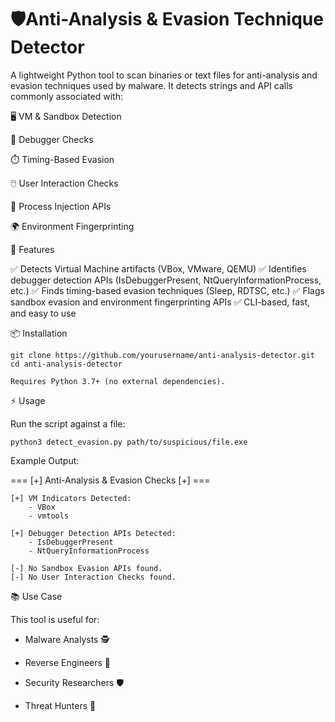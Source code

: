 # 🛡️Anti-Analysis & Evasion Technique Detector

A lightweight Python tool to scan binaries or text files for anti-analysis and evasion techniques used by malware.
It detects strings and API calls commonly associated with:

🖥️ VM & Sandbox Detection

🧵 Debugger Checks

⏱️ Timing-Based Evasion

🖱️ User Interaction Checks

💉 Process Injection APIs

🌍 Environment Fingerprinting

🚀 Features

✅ Detects Virtual Machine artifacts (VBox, VMware, QEMU)
✅ Identifies debugger detection APIs (IsDebuggerPresent, NtQueryInformationProcess, etc.)
✅ Finds timing-based evasion techniques (Sleep, RDTSC, etc.)
✅ Flags sandbox evasion and environment fingerprinting APIs
✅ CLI-based, fast, and easy to use

📦 Installation
```
git clone https://github.com/yourusername/anti-analysis-detector.git
cd anti-analysis-detector
```
```
Requires Python 3.7+ (no external dependencies).
```
⚡ Usage

Run the script against a file:
```
python3 detect_evasion.py path/to/suspicious/file.exe
```

Example Output:

=== [+] Anti-Analysis & Evasion Checks [+] ===
```
[+] VM Indicators Detected:
    - VBox
    - vmtools

[+] Debugger Detection APIs Detected:
    - IsDebuggerPresent
    - NtQueryInformationProcess

[-] No Sandbox Evasion APIs found.
[-] No User Interaction Checks found.
```
📚 Use Case

This tool is useful for:

- Malware Analysts 🕵️

- Reverse Engineers 🔬

- Security Researchers 🛡️

- Threat Hunters 🔎
